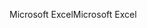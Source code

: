 <span data-ttu-id="762b9-101">Microsoft Excel</span><span class="sxs-lookup"><span data-stu-id="762b9-101">Microsoft Excel</span></span>